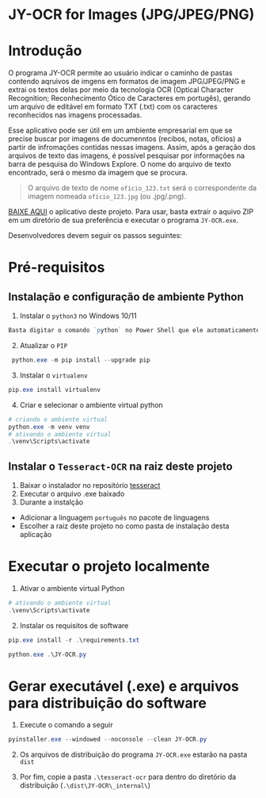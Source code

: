 # JY-OCR for Images (JPG/JPEG/PNG)
# Introdução

O programa JY-OCR permite ao usuário indicar o caminho de pastas contendo aqruivos de imgens em formatos de imagem JPG/JPEG/PNG e extrai os textos delas por meio da tecnologia OCR (Optical Character Recognition; Reconhecimento Ótico de Caracteres em portugês), gerando um arquivo de editável em formato TXT (.txt) com os caracteres reconhecidos nas imagens processadas.
  
Esse aplicativo pode ser útil em um ambiente empresarial em que se precise buscar por imagens de documenntos (recibos, notas, ofícios) a partir de infromações contidas nessas imagens. Assim, após a geração dos arquivos de texto das imagens, é possível pesquisar por informações na barra de pesquisa do Windows Explore. O nome do arquivo de texto encontrado, será o mesmo da imagem que se procura.
> O arquivo de texto de nome `ofício_123.txt` será o correspondente da imagem nomeada `ofício_123.jpg` (ou .jpg/.png).
  
[BAIXE AQUI](https://github.com/jacksonyanno/JY-OCR/releases/tag/v1.0.0) o aplicativo deste projeto. Para usar, basta extrair o aquivo ZIP em um diretório de sua preferência e executar o programa `JY-OCR.exe`.
  
Desenvolvedores devem seguir os passos seguintes:

# Pré-requisitos
## Instalação e configuração de ambiente Python
1. Instalar o `python3` no Windows 10/11
```powershell
Basta digitar o comando `python` no Power Shell que ele automaticamente irá instalar
```
2. Atualizar o `PIP`
```powershell
 python.exe -m pip install --upgrade pip
 ```
3. Instalar o `virtualenv`
```powershell
pip.exe install virtualenv
```
4. Criar e selecionar o ambiente virtual python
```powershell
# criando o ambiente virtual
python.exe -m venv venv
# ativando o ambiente virtual
.\venv\Scripts\activate
```

## Instalar o `Tesseract-OCR` na raiz deste projeto
1. Baixar o instalador no repositório [tesseract](https://github.com/UB-Mannheim/tesseract/wiki)
2. Executar o arquivo .exe baixado
3. Durante a instalção
- Adicionar a linguagem `português` no pacote de linguagens
- Escolher a raiz deste projeto no como pasta de instalação desta aplicação

# Executar o projeto localmente
1. Ativar o ambiente virtual Python
```powershell
# ativando o ambiente virtual
.\venv\Scripts\activate
```
2. Instalar os requisitos de software
```powershell
pip.exe install -r .\requirements.txt
``` 
```powershell
python.exe .\JY-OCR.py
```
 
# Gerar executável (.exe) e arquivos para distribuição do software
1. Execute o comando a seguir
```powershell
pyinstaller.exe --windowed --noconsole --clean JY-OCR.py
```

2. Os arquivos de distribuição do programa `JY-OCR.exe` estarão na pasta `dist` 

3. Por fim, copie a pasta `.\tesseract-ocr` para dentro do diretório da distribuição (`.\dist\JY-OCR\_internal\`) 
